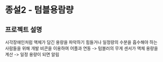 # 종설2 - 텀블용람량
## 프로젝트 설명
시각장애인처럼 액체가 담긴 용량을 파악하기 힘들거나 일정량의 수분을 흡수해야 하는 사람들을 위해 개발
비콘을 이용하여 어플과 연동 -> 텀블러의 무게 센서가 액체 용량을 계산 -> 일정 용량이 되면 알림
